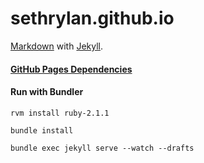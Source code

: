sethrylan.github.io
===================

[Markdown](http://en.wikipedia.org/wiki/Markdown#Syntax_examples) with [Jekyll](http://asymmetrical-view.com/2009/05/14/starting-wtih-jekyll.html).

#### [GitHub Pages Dependencies](https://pages.github.com/versions/)

#### Run with Bundler
```rvm install ruby-2.1.1```

```bundle install```

```bundle exec jekyll serve --watch --drafts```

